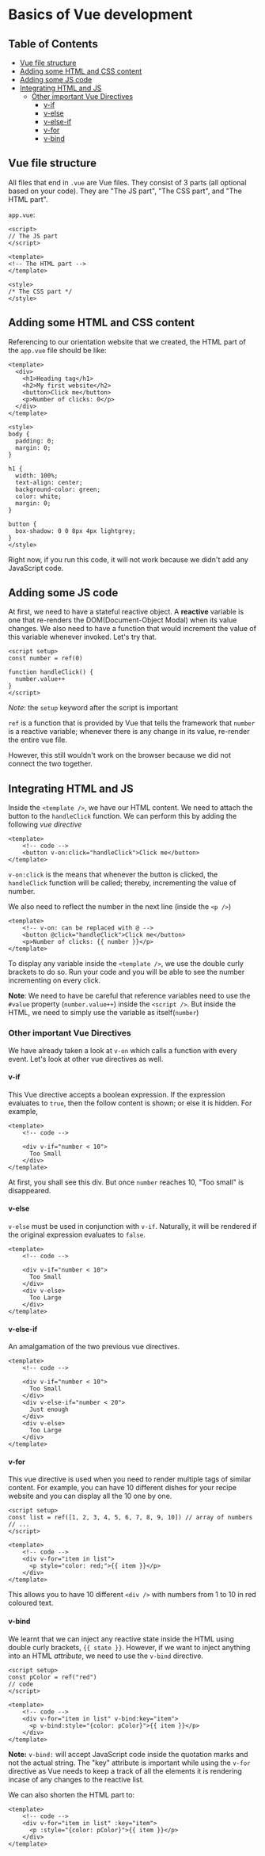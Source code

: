 # Basics of Vue development

## Table of Contents

- [Vue file structure](#vue-file-structure)
- [Adding some HTML and CSS content](#adding-some-html-and-css-content)
- [Adding some JS code](#adding-some-js-code)
- [Integrating HTML and JS](#integrating-html-and-js)
  - [Other important Vue Directives](#other-important-vue-directives)
    - [v-if](#v-if)
    - [v-else](#v-else)
    - [v-else-if](#v-else-if)
    - [v-for](#v-for)
    - [v-bind](#v-bind)

## Vue file structure

All files that end in `.vue` are Vue files. They consist of 3 parts (all optional based on your code). They are "The JS part", "The CSS part", and "The HTML part".

`app.vue`:

```vue
<script>
// The JS part
</script>

<template>
<!-- The HTML part -->
</template>

<style>
/* The CSS part */
</style>
```

## Adding some HTML and CSS content

Referencing to our orientation website that we created, the HTML part of the `app.vue` file should be like:

```vue
<template>
  <div>
    <h1>Heading tag</h1>
    <h2>My first website</h2>
    <button>Click me</button>
    <p>Number of clicks: 0</p>
  </div>
</template>

<style>
body {
  padding: 0;
  margin: 0;
}

h1 {
  width: 100%;
  text-align: center;
  background-color: green;
  color: white;
  margin: 0;
}

button {
  box-shadow: 0 0 8px 4px lightgrey;
}
</style>
```

Right now, if you run this code, it will not work because we didn't add any JavaScript code.

## Adding some JS code

At first, we need to have a stateful reactive object. A **reactive** variable is one that re-renders the DOM(Document-Object Modal) when its value changes. We also need to have a function that would increment the value of this variable whenever invoked. Let's try that.

```vue
<script setup>
const number = ref(0)

function handleClick() {
  number.value++
}
</script>
```

*Note*: the `setup` keyword after the script is important

`ref` is a function that is provided by Vue that tells the framework that `number` is a reactive variable; whenever there is any change in its value, re-render the entire vue file.

However, this still wouldn't work on the browser because we did not connect the two together.

## Integrating HTML and JS

Inside the `<template />`, we have our HTML content. We need to attach the button to the `handleClick` function. We can perform this by adding the following *vue directive*

```vue
<template>
    <!-- code -->
    <button v-on:click="handleClick">Click me</button>
</template>
```

`v-on:click` is the means that whenever the button is clicked, the `handleClick` function will be called; thereby, incrementing the value of number.

We also need to reflect the number in the next line (inside the `<p />`)

```vue
<template>
    <!-- v-on: can be replaced with @ -->
    <button @click="handleClick">Click me</button>
    <p>Number of clicks: {{ number }}</p>
</template>
```

To display any variable inside the `<template />`, we use the double curly brackets to do so. Run your code and you will be able to see the number incrementing on every click.

**Note**: We need to have be careful that reference variables need to use the `#value` property (`number.value++`) inside the `<script />`. But inside the HTML, we need to simply use the variable as itself(`number`)

### Other important Vue Directives

We have already taken a look at `v-on` which calls a function with every event. Let's look at other vue directives as well.

#### v-if

This Vue directive accepts a boolean expression. If the expression evaluates to `true`, then the follow content is shown; or else it is hidden. For example,

```vue
<template>
    <!-- code -->

    <div v-if="number < 10">
      Too Small
    </div>
</template>
```

At first, you shall see this div. But once `number` reaches 10, "Too small" is disappeared.

#### v-else

`v-else` must be used in conjunction with `v-if`. Naturally, it will be rendered if the original expression evaluates to `false`.

```vue
<template>
    <!-- code -->

    <div v-if="number < 10">
      Too Small
    </div>
    <div v-else>
      Too Large
    </div>
</template>
```

#### v-else-if

An amalgamation of the two previous vue directives.

```vue
<template>
    <!-- code -->

    <div v-if="number < 10">
      Too Small
    </div>
    <div v-else-if="number < 20">
      Just enough
    </div>
    <div v-else>
      Too Large
    </div>
</template>
```

#### v-for

This vue directive is used when you need to render multiple tags of similar content. For example, you can have 10 different dishes for your recipe website and you can display all the 10 one by one.

```vue
<script setup>
const list = ref([1, 2, 3, 4, 5, 6, 7, 8, 9, 10]) // array of numbers
// ...
</script>

<template>
    <!-- code -->
    <div v-for="item in list">
      <p style="color: red;">{{ item }}</p>
    </div>
</template>
```

This allows you to have 10 different `<div />` with numbers from 1 to 10 in red coloured text.

#### v-bind

We learnt that we can inject any reactive state inside the HTML using double curly brackets, `{{ state }}`. However, if we want to inject anything into an HTML *attribute*, we need to use the `v-bind` directive.

```vue
<script setup>
const pColor = ref("red")
// code
</script>

<template>
    <!-- code -->
    <div v-for="item in list" v-bind:key="item">
      <p v-bind:style="{color: pColor}">{{ item }}</p>
    </div>
</template>
```

**Note:** `v-bind:` will accept JavaScript code inside the quotation marks and not the actual string.
The "key" attribute is important while using the `v-for` directive as Vue needs to keep a track of all the elements it is rendering incase of any changes to the reactive list.

We can also shorten the HTML part to:

```vue
<template>
    <!-- code -->
    <div v-for="item in list" :key="item">
      <p :style="{color: pColor}">{{ item }}</p>
    </div>
</template>
```
